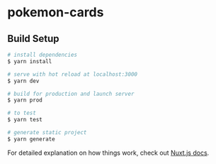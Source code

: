 # pokemon-cards

## Build Setup

```bash
# install dependencies
$ yarn install

# serve with hot reload at localhost:3000
$ yarn dev

# build for production and launch server
$ yarn prod

# to test
$ yarn test

# generate static project
$ yarn generate
```

For detailed explanation on how things work, check out [Nuxt.js docs](https://nuxtjs.org).
